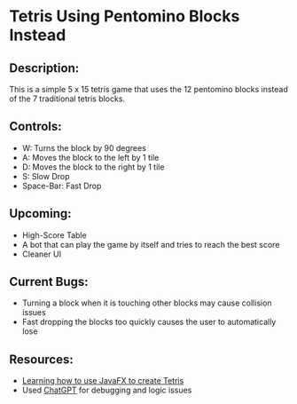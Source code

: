 # **Tetris Using Pentomino Blocks Instead**

## Description:
 This is a simple 5 x 15 tetris game that uses the 12 pentomino blocks instead of the 7 traditional tetris blocks.

## Controls:
* W: Turns the block by 90 degrees
* A: Moves the block to the left by 1 tile
* D: Moves the block to the right by 1 tile
* S: Slow Drop
* Space-Bar: Fast Drop

## Upcoming:
* High-Score Table
* A bot that can play the game by itself and tries to reach the best score
* Cleaner UI

## Current Bugs:
* Turning a block when it is touching other blocks may cause collision issues
* Fast dropping the blocks too quickly causes the user to automatically lose 


## Resources: 
 * [Learning how to use JavaFX to create Tetris](https://www.youtube.com/watch?v=boAJUSN8fOU&t=1282s)
 * Used [ChatGPT](https://chat.openai.com) for debugging and logic issues
